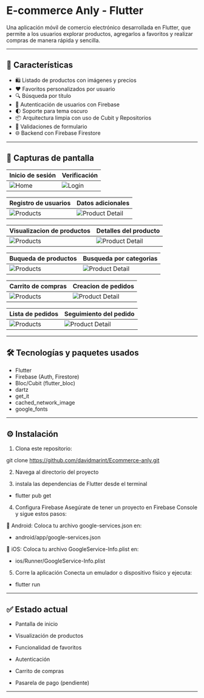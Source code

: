 # E-commerce Anly - Flutter

Una aplicación móvil de comercio electrónico desarrollada en Flutter, que permite a los usuarios explorar productos, agregarlos a favoritos y realizar compras de manera rápida y sencilla.

---

## 🚀 Características

- 🛍️ Listado de productos con imágenes y precios
- ❤️ Favoritos personalizados por usuario
- 🔍 Búsqueda por título
- 👤 Autenticación de usuarios con Firebase
- 🌓 Soporte para tema oscuro
- 📦 Arquitectura limpia con uso de Cubit y Repositorios
- 🧪 Validaciones de formulario
- 🌐 Backend con Firebase Firestore

---

## 📸 Capturas de pantalla


| Inicio de sesión | Verificación |
|-----------------------|---------------------|
| ![Home](images/sesion.png) | ![Login](images/contraseña.png) |

| Registro de usuarios | Datos adicionales  |
|----------------------|------------------------|
| ![Products](images/registro.png) | ![Product Detail](images/genero.png) |

| Visualizacion de productos | Detalles del producto  |
|----------------------|------------------------|
| ![Products](images/inicio.png) | ![Product Detail](images/detalle.png) |

| Buqueda de productos | Busqueda por categorias  |
|----------------------|------------------------|
| ![Products](images/buscador.png) | ![Product Detail](images/categorias.png) |

| Carrito de compras | Creacion de pedidos  |
|----------------------|------------------------|
| ![Products](images/carro.png) | ![Product Detail](images/realizados.png) |

| Lista de pedidos | Seguimiento del pedido  |
|----------------------|------------------------|
| ![Products](images/seguimiento.png) | ![Product Detail](images/pedido.png) |


---

## 🛠️ Tecnologías y paquetes usados

- Flutter
- Firebase (Auth, Firestore)
- Bloc/Cubit (flutter_bloc)
- dartz
- get_it
- cached_network_image
- google_fonts

---

## ⚙️ Instalación

1. Clona este repositorio:

git clone https://github.com/davidmarint/Ecommerce-anly.git

2. Navega al directorio del proyecto

3. instala las dependencias de Flutter desde el terminal 

 - flutter pub get

4. Configura Firebase
Asegúrate de tener un proyecto en Firebase Console y sigue estos pasos:

🔹 Android:
Coloca tu archivo google-services.json en:

- android/app/google-services.json

🔹 iOS:
Coloca tu archivo GoogleService-Info.plist en:

- ios/Runner/GoogleService-Info.plist

5. Corre la aplicación
Conecta un emulador o dispositivo físico y ejecuta:

- flutter run

---

## ✅ Estado actual
- Pantalla de inicio

- Visualización de productos

- Funcionalidad de favoritos

- Autenticación

- Carrito de compras

-  Pasarela de pago (pendiente)

---
